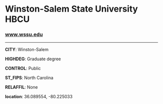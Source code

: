 # Winston-Salem State University HBCU
### www.wssu.edu
---
**CITY**: Winston-Salem

**HIGHDEG**: Graduate degree

**CONTROL**: Public

**ST_FIPS**: North Carolina

**RELAFFIL**: None

**location**: 36.089554, -80.225033